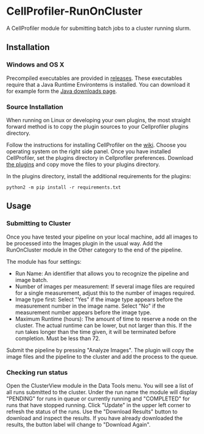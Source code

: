 # CellProfiler-RunOnCluster

A CellProfiler module for submitting batch jobs to a cluster running slurm.

## Installation
### Windows and OS X

Precompiled executables are provided in [releases](https://github.com/sa2c/CellProfiler-RunOnCluster/releases). These executables require that a Java Runtime Environtems is installed. You can download it for example form the [Java downloads page](https://www.java.com/en/download/). 

### Source Installation

When running on Linux or developing your own plugins, the most straight forward method is to copy the plugin sources to your Cellprofiler plugins directory.

Follow the instructions for installing CellProfiler on the [wiki](https://github.com/CellProfiler/CellProfiler/wiki). Choose you operating system on the right side panel. Once you have installed CellProfiler, set the plugins directory in Cellprofiler preferences. Download [the plugins](https://github.com/sa2c/CellProfiler-RunOnCluster/archive/master.zip) and copy move the files to your plugins directory.

In the plugins directory, install the additional requirements for the plugins:
```
python2 -m pip install -r requirements.txt
```

## Usage

### Submitting to Cluster

Once you have tested your pipeline on your local machine, add all images to be processed into the Images plugin in the usual way. Add the RunOnCluster module in the Other category to the end of the pipeline.

The module has four settings:
 * Run Name: An identifier that allows you to recognize the pipeline and image batch.
 * Number of images per measurement: If several image files are required for a single measurement, adjust this to the number of images required.
 * Image type first: Select "Yes" if the image type appears before the measurement number in the image name. Select "No" if the measurement number appears before the image type.
 * Maximum Runtime (hours): The amount of time to reserve a node on the cluster. The actual runtime can be lower, but not larger than this. If the run takes longer than the time given, it will be terminated before completion. Must be less than 72.

 Submit the pipeline by pressing "Analyze Images". The plugin will copy the image files and the pipeline to the cluster and add the process to the queue.

 ### Checking run status

 Open the ClusterView module in the Data Tools menu. You will see a list of all runs submitted to the cluster. Under the run name the module will display "PENDING" for runs in queue or currently running and "COMPLETED" for runs that have stopped running. Click "Update" in the upper left corner to refresh the status of the runs. Use the "Download Results" button to download and inspect the results.
 If you have already downloaded the results, the button label will change to "Download Again".





